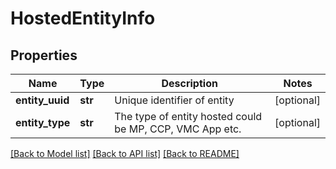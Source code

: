 # HostedEntityInfo

## Properties
Name | Type | Description | Notes
------------ | ------------- | ------------- | -------------
**entity_uuid** | **str** | Unique identifier of entity | [optional] 
**entity_type** | **str** | The type of entity hosted could be MP, CCP, VMC App etc. | [optional] 

[[Back to Model list]](../README.md#documentation-for-models) [[Back to API list]](../README.md#documentation-for-api-endpoints) [[Back to README]](../README.md)


